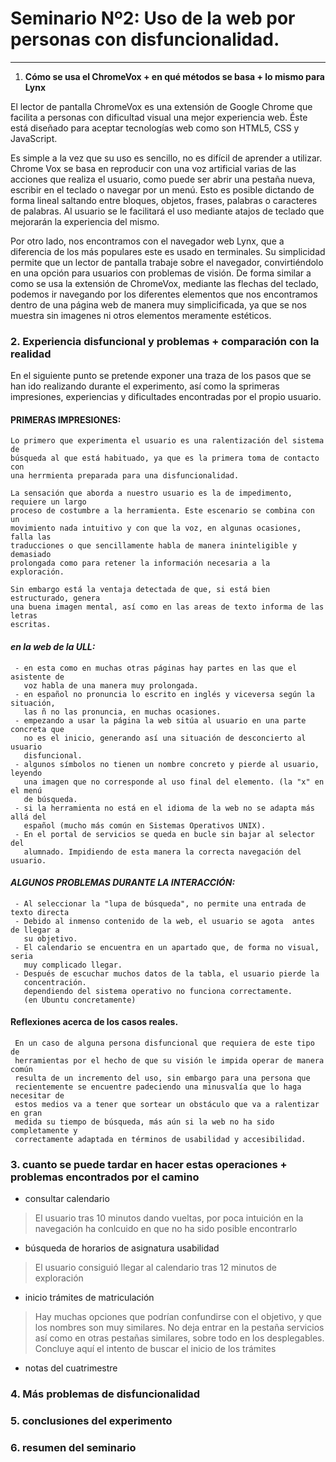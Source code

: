 
# Seminario Nº2: Uso de la web por personas con disfuncionalidad.

***

1. **Cómo se usa el ChromeVox + en qué métodos se basa +  lo mismo para Lynx**

El lector de pantalla ChromeVox es una extensión de Google Chrome que facilita a personas con dificultad visual una mejor experiencia web. Éste está diseñado para aceptar tecnologías web como son HTML5, CSS y JavaScript.

Es simple a la vez que su uso es sencillo, no es difícil de aprender a utilizar. Chrome Vox se basa en reproducir con una voz artificial varias de las acciones que realiza el usuario, como puede ser abrir una pestaña nueva, escribir en el teclado o navegar por un menú. Esto es posible dictando de forma lineal saltando entre bloques, objetos, frases, palabras o caracteres de palabras. Al usuario se le facilitará el uso mediante atajos de teclado que mejorarán la experiencia del mismo. 

Por otro lado, nos encontramos con el navegador web Lynx, que a diferencia de los más populares este es usado en terminales. Su simplicidad permite que un lector de pantalla trabaje sobre el navegador, convirtiéndolo en una opción para usuarios con problemas de visión. De forma similar a como se usa la extensión de ChromeVox, mediante las flechas del teclado, podemos ir navegando por los diferentes elementos que nos encontramos dentro de una página web de manera muy simplicificada, ya que se nos muestra sin imagenes ni otros elementos meramente estéticos.


### 2. **Experiencia disfuncional y problemas + comparación con la realidad**

  En el siguiente punto se pretende exponer una traza de los pasos que se han ido realizando durante el experimento, así como la sprimeras impresiones, experiencias y dificultades encontradas por el propio usuario.

  #### PRIMERAS IMPRESIONES: 
   
    Lo primero que experimenta el usuario es una ralentización del sistema de  
    búsqueda al que está habituado, ya que es la primera toma de contacto con 
    una herrmienta preparada para una disfuncionalidad.

    La sensación que aborda a nuestro usuario es la de impedimento, requiere un largo 
    proceso de costumbre a la herramienta. Este escenario se combina con un 
    movimiento nada intuitivo y con que la voz, en algunas ocasiones, falla las 
    traducciones o que sencillamente habla de manera ininteligible y demasiado 
    prolongada como para retener la información necesaria a la exploración.

    Sin embargo está la ventaja detectada de que, si está bien estructurado, genera 
    una buena imagen mental, así como en las areas de texto informa de las letras 
    escritas.

   

  #### ***en la web de la ULL:***
     - en esta como en muchas otras páginas hay partes en las que el asistente de 
       voz habla de una manera muy prolongada. 
     - en español no pronuncia lo escrito en inglés y viceversa según la situación, 
       las ñ no las pronuncia, en muchas ocasiones.
     - empezando a usar la página la web sitúa al usuario en una parte concreta que 
       no es el inicio, generando así una situación de desconcierto al usuario 
       disfuncional.
     - algunos símbolos no tienen un nombre concreto y pierde al usuario, leyendo  
       una imagen que no corresponde al uso final del elemento. (la "x" en el menú 
       de búsqueda.
     - si la herramienta no está en el idioma de la web no se adapta más allá del 
       español (mucho más común en Sistemas Operativos UNIX).
     - En el portal de servicios se queda en bucle sin bajar al selector del 
       alumnado. Impidiendo de esta manera la correcta navegación del usuario.

  #### ***ALGUNOS PROBLEMAS DURANTE LA INTERACCIÓN:***
     - Al seleccionar la "lupa de búsqueda", no permite una entrada de texto directa
     - Debido al inmenso contenido de la web, el usuario se agota  antes de llegar a 
       su objetivo.
     - El calendario se encuentra en un apartado que, de forma no visual, seria      
       muy complicado llegar.
     - Después de escuchar muchos datos de la tabla, el usuario pierde la  
       concentración.
       dependiendo del sistema operativo no funciona correctamente.  
       (en Ubuntu concretamente)
  
  #### Reflexiones acerca de los casos reales.

     En un caso de alguna persona disfuncional que requiera de este tipo de 
     herramientas por el hecho de que su visión le impida operar de manera común 
     resulta de un incremento del uso, sin embargo para una persona que 
     recientemente se encuentre padeciendo una minusvalía que lo haga necesitar de 
     estos medios va a tener que sortear un obstáculo que va a ralentizar en gran 
     medida su tiempo de búsqueda, más aún si la web no ha sido completamente y 
     correctamente adaptada en términos de usabilidad y accesibilidad.

### 3. **cuanto se puede tardar en hacer estas operaciones + problemas encontrados por el camino**
  
  
  - consultar calendario
  
  
  > El usuario tras 10 minutos dando vueltas, por poca intuición en la navegación ha conlcuido en que no ha sido posible encontrarlo
  
  
  - búsqueda de horarios de asignatura usabilidad
  
  
  > El usuario consiguió llegar al calendario tras 12 minutos de exploración
  
  
  - inicio trámites de matriculación
  
  
  > Hay muchas opciones que podrían confundirse con el objetivo, y que los nombres son muy similares.
  > No deja entrar en la pestaña servicios así como en otras pestañas similares, sobre todo en los desplegables.
  > Concluye aquí el intento de buscar el inicio de los trámites 
  
  
  - notas del cuatrimestre
  
  > 

### 4. **Más problemas de disfuncionalidad**

### 5. **conclusiones del experimento**

### 6. **resumen del seminario**
